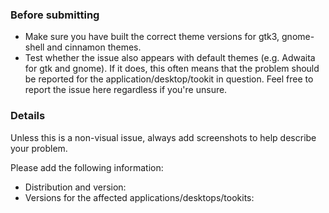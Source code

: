 ### Before submitting

- Make sure you have built the correct theme versions for gtk3, gnome-shell and cinnamon themes.
- Test whether the issue also appears with default themes (e.g. Adwaita for gtk and gnome). If it does, this often means that the problem should be reported for the application/desktop/tookit in question. Feel free to report the issue here regardless if you're unsure.

### Details

Unless this is a non-visual issue, always add screenshots to help describe your problem.

Please add the following information:

- Distribution and version:
- Versions for the affected applications/desktops/tookits:

